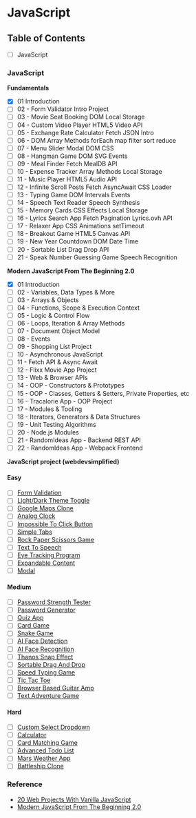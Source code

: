 # JavaScript

## Table of Contents
- [ ] JavaScript

### JavaScript

**Fundamentals**
- [x] 01 Introduction
- [ ] 02 - Form Validator  Intro Project
- [ ] 03 - Movie Seat Booking  DOM  Local Storage
- [ ] 04 - Custom Video Player  HTML5 Video API
- [ ] 05 - Exchange Rate Calculator  Fetch  JSON Intro
- [ ] 06 - DOM Array Methods  forEach map filter sort reduce
- [ ] 07 - Menu Slider  Modal  DOM  CSS
- [ ] 08 - Hangman Game  DOM SVG Events
- [ ] 09 - Meal Finder  Fetch  MealDB API
- [ ] 10 - Expense Tracker  Array Methods  Local Storage
- [ ] 11 - Music Player  HTML5 Audio API
- [ ] 12 - Infinite Scroll Posts  Fetch AsyncAwait CSS Loader
- [ ] 13 - Typing Game  DOM Intervals Events
- [ ] 14 - Speech Text Reader  Speech Synthesis
- [ ] 15 - Memory Cards  CSS Effects Local Storage
- [ ] 16 - Lyrics Search App  Fetch Pagination Lyrics.ovh API
- [ ] 17 - Relaxer App  CSS Animations setTimeout
- [ ] 18 - Breakout Game  HTML5 Canvas API
- [ ] 19 - New Year Countdown  DOM Date  Time
- [ ] 20 - Sortable List  Drag  Drop API
- [ ] 21 - Speak Number Guessing Game  Speech Recognition

**Modern JavaScript From The Beginning 2.0**
- [x] 01 Introduction
- [ ] 02 - Variables, Data Types & More
- [ ] 03 - Arrays & Objects
- [ ] 04 - Functions, Scope & Execution Context
- [ ] 05 - Logic & Control Flow
- [ ] 06 - Loops, Iteration & Array Methods
- [ ] 07 - Document Object Model
- [ ] 08 - Events
- [ ] 09 - Shopping List Project
- [ ] 10 - Asynchronous JavaScript
- [ ] 11 - Fetch API & Async Await
- [ ] 12 - Flixx Movie App Project
- [ ] 13 - Web & Browser APIs
- [ ] 14 - OOP - Constructors & Prototypes
- [ ] 15 - OOP - Classes, Getters & Setters, Private Properties, etc
- [ ] 16 - Tracalorie App - OOP Project
- [ ] 17 - Modules & Tooling
- [ ] 18 - Iterators, Generators & Data Structures
- [ ] 19 - Unit Testing Algorithms
- [ ] 20 - Node.js Modules
- [ ] 21 - RandomIdeas App - Backend REST API
- [ ] 22 - RandomIdeas App - Webpack Frontend

**JavaScript project (webdevsimplified)**

#### Easy
- [ ] [Form Validation](https://www.youtube.com/watch?v=In0nB0ABaUk)
- [ ] [Light/Dark Theme Toggle](https://www.youtube.com/watch?v=RiWxhm5ZdFM)
- [ ] [Google Maps Clone](https://www.youtube.com/watch?v=OySigNMXOZU)
- [ ] [Analog Clock](https://www.youtube.com/watch?v=Ki0XXrlKlHY)
- [ ] [Impossible To Click Button](https://www.youtube.com/watch?v=UiA4X60Qe1E)
- [ ] [Simple Tabs](https://www.youtube.com/watch?v=5L6h_MrNvsk)
- [ ] [Rock Paper Scissors Game](https://www.youtube.com/watch?v=1yS-JV4fWqY)
- [ ] [Text To Speech](https://www.youtube.com/watch?v=nx_k1XCaWWs)
- [ ] [Eye Tracking Program](https://www.youtube.com/watch?v=6s2Ug-eVpVc)
- [ ] [Expandable Content](https://blog.webdevsimplified.com/2020-01/dynamic-expandable-content/)
- [ ] [Modal](https://www.youtube.com/watch?v=MBaw_6cPmAw)
#### Medium
- [ ] [Password Strength Tester](https://www.youtube.com/watch?v=7-1VZ2wF8pw)
- [ ] [Password Generator](https://www.youtube.com/watch?v=iKo9pDKKHnc)
- [ ] [Quiz App](https://www.youtube.com/watch?v=riDzcEQbX6k)
- [ ] [Card Game](https://www.youtube.com/watch?v=NxRwIZWjLtE)
- [ ] [Snake Game](https://www.youtube.com/watch?v=QTcIXok9wNY)
- [ ] [AI Face Detection](https://www.youtube.com/watch?v=CVClHLwv-4I)
- [ ] [AI Face Recognition](https://www.youtube.com/watch?v=AZ4PdALMqx0)
- [ ] [Thanos Snap Effect](https://www.youtube.com/watch?v=DFUtrSsIIiI)
- [ ] [Sortable Drag And Drop](https://www.youtube.com/watch?v=jfYWwQrtzzY)
- [ ] [Speed Typing Game](https://www.youtube.com/watch?v=R-7eQIHRszQ)
- [ ] [Tic Tac Toe](https://www.youtube.com/watch?v=Y-GkMjUZsmM)
- [ ] [Browser Based Guitar Amp](https://www.youtube.com/watch?v=eEeUFB1iIDo)
- [ ] [Text Adventure Game](https://www.youtube.com/watch?v=R1S_NhKkvGA)
#### Hard
- [ ] [Custom Select Dropdown](https://www.youtube.com/watch?v=Fc-oyl31mRI)
- [ ] [Calculator](https://www.youtube.com/watch?v=j59qQ7YWLxw)
- [ ] [Card Matching Game](https://www.youtube.com/watch?v=28VfzEiJgy4)
- [ ] [Advanced Todo List](https://www.youtube.com/watch?v=W7FaYfuwu70)
- [ ] [Mars Weather App](https://www.youtube.com/watch?v=MDENx86nK4k)
- [ ] [Battleship Clone](https://www.youtube.com/watch?v=G6JTM-zt-dQ)

### Reference

- [20 Web Projects With Vanilla JavaScript](https://www.udemy.com/course/web-projects-with-vanilla-javascript/)
- [Modern JavaScript From The Beginning 2.0](https://www.udemy.com/course/modern-javascript-from-the-beginning/)